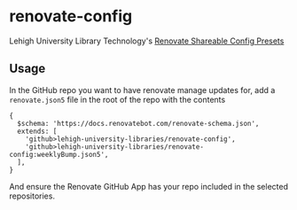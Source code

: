 # renovate-config

Lehigh University Library Technology's [Renovate Shareable Config Presets](https://docs.renovatebot.com/config-presets/#github)


## Usage

In the GitHub repo you want to have renovate manage updates for, add a `renovate.json5` file in the root of the repo with the contents

```
{
  $schema: 'https://docs.renovatebot.com/renovate-schema.json',
  extends: [
    'github>lehigh-university-libraries/renovate-config',
    'github>lehigh-university-libraries/renovate-config:weeklyBump.json5',
  ],
}
```

And ensure the Renovate GitHub App has your repo included in the selected repositories.
